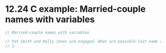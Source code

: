 # 12.24 C example: Married-couple names with variables

```c
// Married-couple names with variables

// Pat Smith and Kelly Jones are engaged. What are possible last name combinations for the married couple (listing Pat first)?
// 1. 




```
